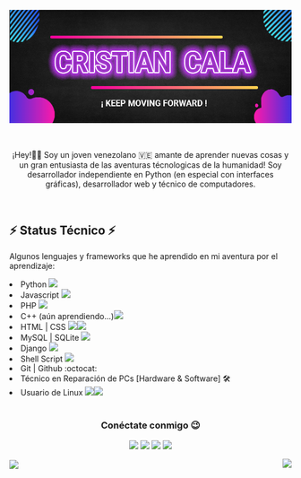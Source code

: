 <p align="center"><img src="https://github.com/CristianCala/CristianCala/blob/main/statics/banner.png"/></p>
<br>

<p style="text-align: center;">¡Hey!👨‍💻	Soy un joven venezolano 🇻🇪 amante de aprender nuevas cosas y un gran entusiasta de las aventuras técnologicas de la humanidad! Soy desarrollador independiente en Python (en especial con interfaces gráficas), desarrollador web y técnico de computadores.</p>

<br>

## ⚡ Status Técnico ⚡

Algunos lenguajes y frameworks que he aprendido en mi aventura por el aprendizaje:
<p>
	 <li> Python <a href=""><img src="https://img.icons8.com/color/20/000000/python.png"/></a></li>
	 <li> Javascript <img src="https://img.icons8.com/color/20/000000/javascript.png"/></li>
	 <li> PHP <img src="https://img.icons8.com/wired/20/000000/php-logo.png"/></li>
	 <li> C++ (aún aprendiendo...)<img src="https://img.icons8.com/color/20/000000/c-plus-plus-logo.png"/></li>
	 <li> HTML | CSS <img src="https://img.icons8.com/color/20/000000/html-5.png"/><img src="https://img.icons8.com/color/20/000000/css3.png"/></li>
	 <li> MySQL | SQLite <img src="https://img.icons8.com/ios-filled/20/000000/mysql-logo.png"/></li>
	 <li> Django <img src="https://img.icons8.com/color/20/000000/django.png"/></li>
	 <li> Shell Script <img src="https://img.icons8.com/office/20/000000/console.png"/></li>
	 <li> Git | Github :octocat:</li>
	 <li> Técnico en Reparación de PCs [Hardware & Software] 🛠</li>
	 <li> Usuario de Linux <img src="https://img.icons8.com/color/20/000000/linux-mint.png"/><img src="https://img.icons8.com/color/20/000000/kali-linux.png"/></li>
	 <br>
</p>


<h3 align="center">Conéctate conmigo 😉</h3>
<p align="center">
	<a href= "https://www.facebook.com/rafael.sierra.31542841"><img src="https://img.icons8.com/nolan/64/facebook.png"/></a>
	<a href="https://www.instagram.com/cristianabsoluto/"><img src="https://img.icons8.com/nolan/64/instagram-new.png"/></a>
	<a href="https://t.me/cristianabsoluto"><img src="https://img.icons8.com/nolan/64/telegram-app.png"/></a>
	<a href="https://twitter.com/Cristia95149808"><img src="https://img.icons8.com/nolan/64/twitter.png"/></a>
</p>

<p>
  <img align="center" src="https://github-readme-stats.vercel.app/api?username=CristianCala&show_icons=true&theme=synthwave" />
  <a href="https://github-readme-stats.vercel.app/api/top-langs/?username=CristianCala&layout=compact">
  	<img align="right" src="https://github-readme-stats.anuraghazra1.vercel.app/api/top-langs/?username=CristianCala">
  </a>
</p>

<!-- ![Cristian Cala Stats](https://github-readme-stats.vercel.app/api?username=CristianCala&show_icons=true&theme=synthwave)

[![Top Langs](https://github-readme-stats.vercel.app/api/top-langs/?username=CristianCala&layout=compact)](https://github.com/CristianCala/github-readme-stats) -->